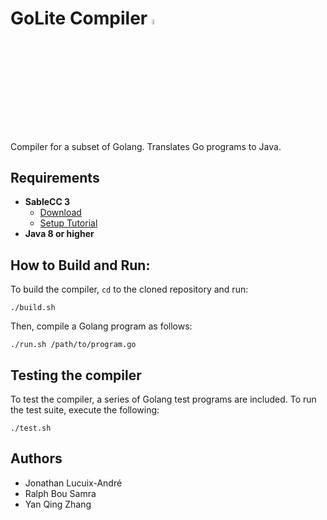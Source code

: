 # GoLite Compiler <img src="https://user-images.githubusercontent.com/10332234/30514818-68895c98-9aea-11e7-8a6f-122bab4691e5.png" width="4.5%" height="4.5%">

Compiler for a subset of Golang. Translates Go programs to Java. 

## Requirements
- **SableCC 3** 
  - [Download](http://www.sablecc.org/)
  - [Setup Tutorial](http://www.cs.mcgill.ca/~cs520/2009/howtosablecc.html) 
- **Java 8 or higher**

## How to Build and Run:

To build the compiler, `cd` to the cloned repository and run:

```
./build.sh
```

Then, compile a Golang program as follows:

```
./run.sh /path/to/program.go
```

## Testing the compiler 

To test the compiler, a series of Golang test programs are included. To run the test suite, execute the following:

```
./test.sh
```

## Authors 
- Jonathan Lucuix-André 
- Ralph Bou Samra 
- Yan Qing Zhang
